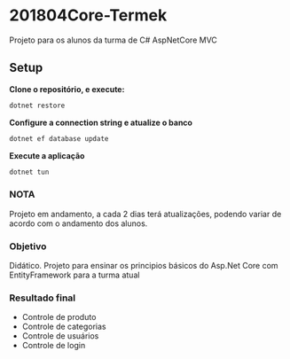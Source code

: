 # 201804Core-Termek
Projeto para os alunos da turma de C# AspNetCore MVC


## Setup
**Clone o repositório, e execute:**
```bash
dotnet restore
```

**Configure a connection string e atualize o banco**
```bash
dotnet ef database update
```

**Execute a aplicação**
```bash
dotnet tun
```

### NOTA

Projeto em andamento, a cada 2 dias terá atualizações, podendo variar de acordo com o andamento dos alunos.

### Objetivo

Didático.
Projeto para ensinar os principios básicos do Asp.Net Core com EntityFramework para a turma atual

### Resultado final

 - Controle de produto
 - Controle de categorias
 - Controle de usuários
 - Controle de login


